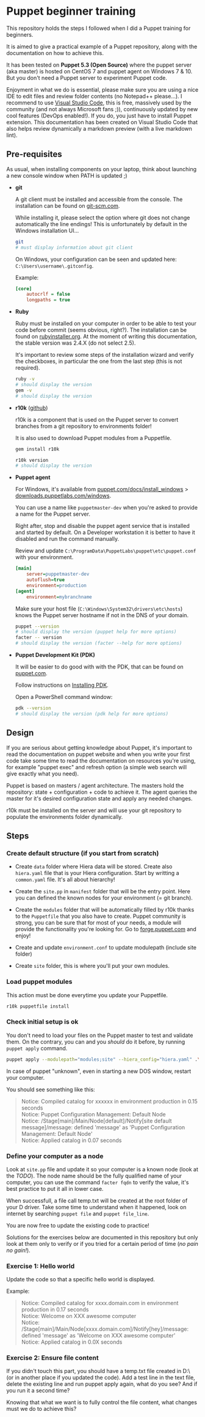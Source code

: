 # Puppet beginner training

This repository holds the steps I followed when I did a Puppet training for beginners.

It is aimed to give a practical example of a Puppet repository, along with the documentation on how to achieve this.

It has been tested on **Puppet 5.3 (Open Source)** where the puppet server (aka master) is hosted on CentOS 7 and puppet agent on Windows 7 & 10. But you don't need a Puppet server to experiment Puppet code.

Enjoyment in what we do is essential, please make sure you are using a nice IDE to edit files and review folder contents (no Notepad++ please...). I recommend to use [Visual Studio Code](https://code.visualstudio.com/), this is free, massively used by the community (and not always Microsoft fans ;)), continuously updated by new cool features (DevOps enabled!). If you do, you just have to install Puppet extension. This documentation has been created on Visual Studio Code that also helps review dynamically a markdown preview (with a live markdown lint).

## Pre-requisites

As usual, when installing components on your laptop, think about launching a new console window when PATH is updated ;)

- **git**

    A git client must be installed and accessible from the console. The installation can be found on [git-scm.com](https://git-scm.com/).

    While installing it, please select the option where git does not change automatically the line endings! This is unfortunately by default in the Windows installation UI...

    ```bash
    git
    # must display information about git client
    ```

    On Windows, your configuration can be seen and updated here: `C:\Users\username\.gitconfig`.

    Example:

    ```ini
    [core]
        autocrlf = false
        longpaths = true
    ```

- **Ruby**

    Ruby must be installed on your computer in order to be able to test your code before commit (seems obvious, right?). The installation can be found on [rubyinstaller.org](https://rubyinstaller.org/downloads/). At the moment of writing this documentation, the stable version was 2.4.X (do not select 2.5).

    It's important to review some steps of the installation wizard and verify the checkboxes, in particular the one from the last step (this is not required).

    ```bash
    ruby -v
    # should display the version
    gem -v
    # should display the version
    ```

- **r10k** ([github](https://github.com/puppetlabs/r10k))

    r10k is a component that is used on the Puppet server to convert branches from a git repository to environments folder!

    It is also used to download Puppet modules from a Puppetfile.

    ```bash
    gem install r10k
    ```

    ```bash
    r10k version
    # should display the version
    ```

- **Puppet agent**

    For Windows, it's available from [puppet.com/docs/install_windows](https://puppet.com/docs/puppet/5.3/install_windows.html) > [downloads.puppetlabs.com/windows](https://downloads.puppetlabs.com/windows/puppet5/).

    You can use a name like `puppetmaster-dev` when you're asked to provide a name for the Puppet server.

    Right after, stop and disable the puppet agent service that is installed and started by default. On a Developer workstation it is better to have it disabled and run the command manually.

    Review and update `C:\ProgramData\PuppetLabs\puppet\etc\puppet.conf` with your environment.

    ```ini
    [main]
        server=puppetmaster-dev
        autoflush=true
        environment=production
    [agent]
        environment=mybranchname
    ```

    Make sure your host file (`C:\Windows\System32\drivers\etc\hosts`) knows the Puppet server hostname if not in the DNS of your domain.

    ```bash
    puppet --version
    # should display the version (puppet help for more options)
    facter -- version
    # should display the version (facter --help for more options)
    ```

- **Puppet Development Kit (PDK)**

    It will be easier to do good with with the PDK, that can be found on [puppet.com](https://puppet.com/download-puppet-development-kit).

    Follow instructions on [Installing PDK](https://puppet.com/docs/pdk/1.3/pdk_install.html).

    Open a PowerShell command window:

    ```bash
    pdk --version
    # should display the version (pdk help for more options)
    ```

## Design

If you are serious about getting knowledge about Puppet, it's important to read the documentation on puppet website and when you write your first code take some time to read the documentation on resources you're using, for example "puppet exec" and refresh option (a simple web search will give exactly what you need).

Puppet is based on masters / agent architecture. The masters hold the repository: state + configuration + code to achieve it. The agent queries the master for it's desired configuration state and apply any needed changes.

r10k must be installed on the server and will use your git repository to populate the environments folder dynamically.

## Steps

### Create default structure (if you start from scratch)

- Create `data` folder where Hiera data will be stored. Create also `hiera.yaml` file that is your Hiera configuration. Start by writting a `common.yaml` file. It's all about hierarchy!

- Create the `site.pp` in `manifest` folder that will be the entry point. Here you can defined the known nodes for your environment (= git branch).

- Create the `modules` folder that will be automatically filled by r10k thanks to the `Puppetfile` that you also have to create. Puppet community is strong, you can be sure that for most of your needs, a module will provide the functionality you're looking for. Go to [forge.puppet.com](https://forge.puppet.com/) and enjoy!

- Create and update `environment.conf` to update modulepath (include site folder)

- Create `site` folder, this is where you'll put your own modules.

### Load puppet modules

This action must be done everytime you update your Puppetfile.

```bash
r10k puppetfile install
```

### Check initial setup is ok

You don't need to load your files on the Puppet master to test and validate them. On the contrary, you can and you _should_ do it before, by running `puppet apply` command.

```bash
puppet apply --modulepath="modules;site" --hiera_config="hiera.yaml" .\manifests\site.pp
```

In case of puppet "unknown", even in starting a new DOS window, restart your computer.

You should see something like this:

> Notice: Compiled catalog for xxxxxx in environment production in 0.15 seconds  
> Notice: Puppet Configuration Management: Default Node  
> Notice: /Stage[main]/Main/Node[default]/Notify[site default message]/message: defined 'message' as 'Puppet Configuration Management: Default Node'  
> Notice: Applied catalog in 0.07 seconds

### Define your computer as a node

Look at `site.pp` file and update it so your computer is a known node (look at the _TODO_). The node name should be the fully qualified name of your computer, you can use the command `facter fqdn` to verify the value, it's best practice to put it all in lower case.

When successfull, a file call temp.txt will be created at the root folder of your D driver.
Take some time to understand when it happened, look on internet by searching `puppet file` and `puppet file_line`.

You are now free to update the existing code to practice!

Solutions for the exercises below are documented in this repository but only look at them only to verify or if you tried for a certain period of time (_no pain no gain!_).

### Exercise 1: Hello world

Update the code so that a specific hello world is displayed.

Example:

> Notice: Compiled catalog for xxxx.domain.com in environment production in 0.17 seconds  
> Notice: Welcome on XXX awesome computer  
> Notice: /Stage[main]/Main/Node[xxxx.domain.com]/Notify[hey]/message: defined 'message' as 'Welcome on XXX awesome computer'  
> Notice: Applied catalog in 0.0X seconds

### Exercise 2: Ensure file content

If you didn't touch this part, you should have a temp.txt file created in D:\ (or in another place if you updated the code).
Add a test line in the text file, delete the existing line and run puppet apply again, what do you see? And if you run it a second time?

Knowing that what we want is to fully control the file content, what changes must we do to achieve this?

